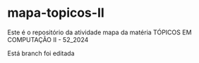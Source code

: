 # mapa-topicos-II
Este é o repositório da atividade mapa da matéria TÓPICOS EM COMPUTAÇÃO II - 52_2024

Está branch foi editada